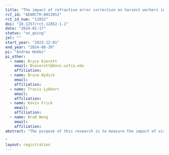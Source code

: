 ```yaml
---
title: "The impact of refractive error correction on harvest workers in the Guatemalan coffee sector"
rct_id: "AEARCTR-0012852"
rct_id_num: "12852"
doi: "10.1257/rct.12852-1.1"
date: "2024-01-17"
status: "on_going"
jel: ""
start_year: "2023-12-01"
end_year: "2024-06-30"
pi: "Andrew Hobbs"
pi_other:
  - name: Bryce Everett
    email: Bceverett@dons.usfca.edu
    affiliation: 
  - name: Bruce Wydick
    email: 
    affiliation: 
  - name: Travis Lybbert
    email: 
    affiliation: 
  - name: Kevin Frick
    email: 
    affiliation: 
  - name: Brad Wong
    email: 
    affiliation: 
abstract: "The purpose of this research is to measure the impact of vision correction on the productivity of harvest workers in the Guatemalan coffee sector. 
"
layout: registration
---
```


